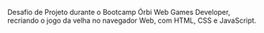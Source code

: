 Desafio de Projeto durante o Bootcamp Órbi Web Games Developer,
recriando o jogo da velha no navegador Web, com HTML, CSS e JavaScript.
